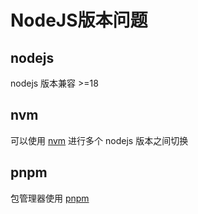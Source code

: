 # NodeJS版本问题

## nodejs
nodejs 版本兼容 >=18 

## nvm
可以使用 [nvm](https://github.com/coreybutler/nvm-windows) 进行多个 nodejs 版本之间切换

## pnpm
包管理器使用 [pnpm](https://www.pnpm.cn/)

